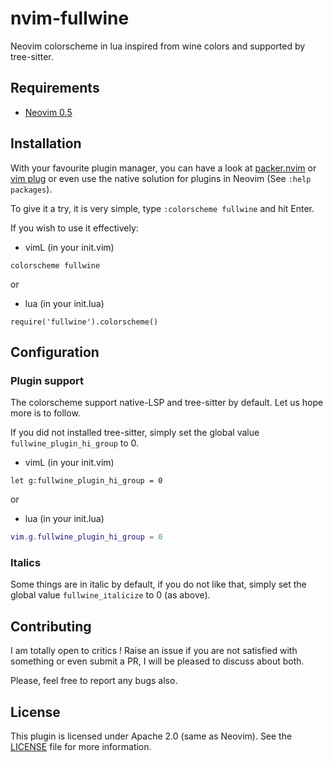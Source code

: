# nvim-fullwine
Neovim colorscheme in lua inspired from wine colors and supported by
tree-sitter.

## Requirements
- [Neovim 0.5](https://github.com/neovim/neovim)  

## Installation 
With your favourite plugin manager, you can have a look at
[packer.nvim](https://github.com/wbthomason/packer.nvim) or [vim
plug](https://github.com/junegunn/vim-plug) or even use the native solution
for plugins in Neovim (See `:help packages`).  

To give it a try, it is very simple, type `:colorscheme fullwine` and hit
Enter.  

If you wish to use it effectively:  
- vimL (in your init.vim)  
```vim
colorscheme fullwine
```
or  

- lua (in your init.lua)
```
require('fullwine').colorscheme()
```

## Configuration

### Plugin support
The colorscheme support native-LSP and tree-sitter by default. Let us hope
more is to follow.  

If you did not installed tree-sitter, simply set the global value
`fullwine_plugin_hi_group` to 0.  
- vimL (in your init.vim)
```vim
let g:fullwine_plugin_hi_group = 0
```
or  

- lua (in your init.lua)
```lua
vim.g.fullwine_plugin_hi_group = 0
```

### Italics
Some things are in italic by default, if you do not like that, simply set the
global value `fullwine_italicize` to 0 (as above).

## Contributing
 I am totally open to critics ! Raise an issue if you are not satisfied with
 something or even submit a PR, I will be pleased to discuss about both.

 Please, feel free to report any bugs also.

## License 
This plugin is licensed under Apache 2.0 (same as Neovim). See the
[LICENSE](https://github.com/lmenou/nvim-fullwine/blob/master/LICENSE) file
for more information.
